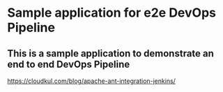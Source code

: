 # Sample application for e2e DevOps Pipeline
## This is a sample application to demonstrate an end to end DevOps Pipeline


https://cloudkul.com/blog/apache-ant-integration-jenkins/

